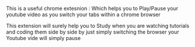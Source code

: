 This is a useful chrome extesnion : Which helps you to Play/Pause your youtube video as you switch your tabs within a chrome browser

This extension will surely help you to Study when you are watching tutorials and coding them side by side by just simply switching the browser your Youtube vide will simply pause 
